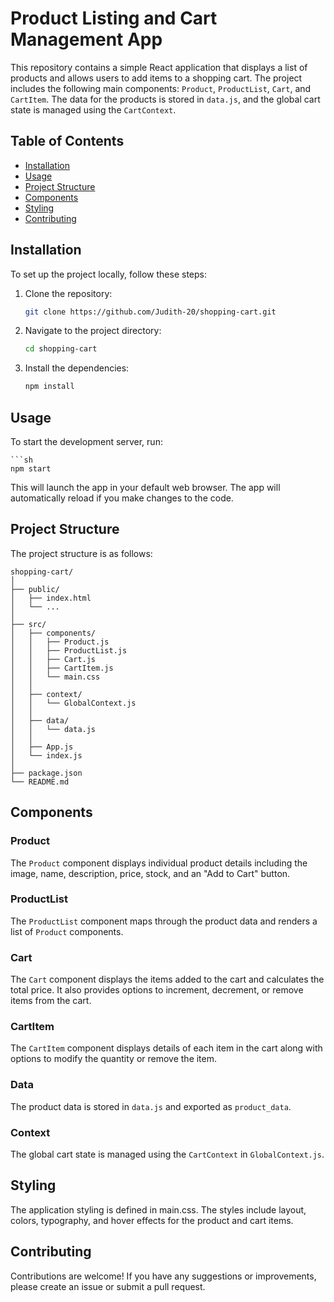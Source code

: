 # Product Listing and Cart Management App

This repository contains a simple React application that displays a list of products and allows users to add items to a shopping cart. The project includes the following main components: `Product`, `ProductList`, `Cart`, and `CartItem`. The data for the products is stored in `data.js`, and the global cart state is managed using the `CartContext`.

## Table of Contents

- [Installation](#installation)
- [Usage](#usage)
- [Project Structure](#project-structure)
- [Components](#components)
- [Styling](#styling)
- [Contributing](#contributing)

## Installation

To set up the project locally, follow these steps:

1. Clone the repository:
    
    ```sh
    git clone https://github.com/Judith-20/shopping-cart.git

2. Navigate to the project directory:
    ```sh
    cd shopping-cart

3. Install the dependencies:
    ```sh
    npm install

## Usage

To start the development server, run:
    
    ```sh
    npm start 

This will launch the app in your default web browser. The app will automatically reload if you make changes to the code.

## Project Structure

The project structure is as follows:

    shopping-cart/
    │
    ├── public/
    │   ├── index.html
    │   └── ...
    │
    ├── src/
    │   ├── components/
    │   │   ├── Product.js
    │   │   ├── ProductList.js
    │   │   ├── Cart.js
    │   │   ├── CartItem.js
    │   │   └── main.css
    │   │
    │   ├── context/
    │   │   └── GlobalContext.js
    │   │
    │   ├── data/
    │   │   └── data.js
    │   │
    │   ├── App.js
    │   └── index.js
    │
    ├── package.json
    └── README.md

## Components

### Product

The `Product` component displays individual product details including the image, name, description, price, stock, and an "Add to Cart" button.

### ProductList

The `ProductList` component maps through the product data and renders a list of `Product` components.

### Cart

The `Cart` component displays the items added to the cart and calculates the total price. It also provides options to increment, decrement, or remove items from the cart.

### CartItem

The `CartItem` component displays details of each item in the cart along with options to modify the quantity or remove the item.

### Data

The product data is stored in `data.js` and exported as `product_data`.

### Context

The global cart state is managed using the `CartContext` in `GlobalContext.js`.

## Styling

The application styling is defined in main.css. The styles include layout, colors, typography, and hover effects for the product and cart items.

## Contributing

Contributions are welcome! If you have any suggestions or improvements, please create an issue or submit a pull request.